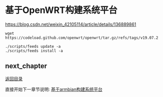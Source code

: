 # 基于OpenWRT构建系统平台

<https://blog.csdn.net/weixin_42105114/article/details/136889861>

```shell
wget https://codeload.github.com/openwrt/openwrt/tar.gz/refs/tags/v19.07.2

./scripts/feeds update -a
./scripts/feeds install -a

```

## next_chapter

[返回目录](../README.md)

直接开始下一章节说明: [基于armbian构建系统平台](./ch02-15.rootfs_armbian.md)
